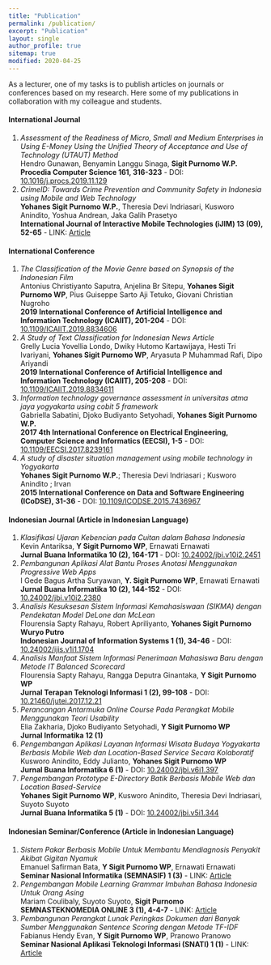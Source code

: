 ```yaml
---
title: "Publication"
permalink: /publication/
excerpt: "Publication"
layout: single
author_profile: true
sitemap: true
modified: 2020-04-25
---
```


As a lecturer, one of my tasks is to publish articles on journals or conferences based on my research. Here some of my publications in collaboration with my colleague and students.

#### International Journal
1. *Assessment of the Readiness of Micro, Small and Medium Enterprises in Using E-Money Using the Unified Theory of Acceptance and Use of Technology (UTAUT) Method* <br />
   Hendro Gunawan, Benyamin Langgu Sinaga, **Sigit Purnomo W.P.** <br />
   **Procedia Computer Science 161, 316-323** - DOI: [10.1016/j.procs.2019.11.129](https://doi.org/10.1016/j.procs.2019.11.129)
2. *CrimeID: Towards Crime Prevention and Community Safety in Indonesia using Mobile and Web Technology* <br />
   **Yohanes Sigit Purnomo W.P.**, Theresia Devi Indriasari, Kusworo Anindito, Yoshua Andrean, Jaka Galih Prasetyo <br />
   **International Journal of Interactive Mobile Technologies (iJIM) 13 (09), 52-65** - LINK: [Article](https://online-journals.org/index.php/i-jim/article/view/10172/5891)

#### International Conference
1. *The Classification of the Movie Genre based on Synopsis of the Indonesian Film*<br />
   Antonius Christiyanto Saputra, Anjelina Br Sitepu, **Yohanes Sigit Purnomo WP**, Pius Guiseppe Sarto Aji Tetuko, Giovani Christian Nugroho <br />
   **2019 International Conference of Artificial Intelligence and Information Technology (ICAIIT), 201-204** - DOI: [10.1109/ICAIIT.2019.8834606](https://doi.org/10.1109/ICAIIT.2019.8834606)
2. *A Study of Text Classification for Indonesian News Article*<br />
   Grelly Lucia Yovellia Londo, Dwiky Hutomo Kartawijaya, Hesti Tri Ivariyani, **Yohanes Sigit Purnomo WP**, Aryasuta P Muhammad Rafi, Dipo Ariyandi <br />
   **2019 International Conference of Artificial Intelligence and Information Technology (ICAIIT), 205-208** - DOI: [10.1109/ICAIIT.2019.8834611](https://doi.org/10.1109/ICAIIT.2019.8834611)
3. *Information technology governance assessment in universitas atma jaya yogyakarta using cobit 5 framework* <br />
   Gabriella Sabatini, Djoko Budiyanto Setyohadi, **Yohanes Sigit Purnomo W.P.** <br />
   **2017 4th International Conference on Electrical Engineering, Computer Science and Informatics (EECSI), 1-5** - DOI: [10.1109/EECSI.2017.8239161](https://doi.org/10.1109/EECSI.2017.8239161)
4. *A study of disaster situation management using mobile technology in Yogyakarta* <br />
   **Yohanes Sigit Purnomo W.P.**; Theresia Devi Indriasari ; Kusworo Anindito ; Irvan <br />
   **2015 International Conference on Data and Software Engineering (ICoDSE), 31-36** -  DOI: [10.1109/ICODSE.2015.7436967](https://doi.org/10.1109/ICODSE.2015.7436967)
   
#### Indonesian Journal (Article in Indonesian Language)
1. *Klasifikasi Ujaran Kebencian pada Cuitan dalam Bahasa Indonesia* <br />
   Kevin Antariksa, **Y Sigit Purnomo WP**, Ernawati Ernawati<br />
   **Jurnal Buana Informatika 10 (2), 164-171** - DOI: [10.24002/jbi.v10i2.2451](https://doi.org/10.24002/jbi.v10i2.2451)
2. *Pembangunan Aplikasi Alat Bantu Proses Anotasi Menggunakan Progressive Web Apps* <br />
   I Gede Bagus Artha Suryawan, **Y. Sigit Purnomo WP**, Ernawati Ernawati <br />
   **Jurnal Buana Informatika 10 (2), 144-152** - DOI: [10.24002/jbi.v10i2.2380](https://doi.org/10.24002/jbi.v10i2.2380)
3. *Analisis Kesuksesan Sistem Informasi Kemahasiswaan (SIKMA) dengan Pendekatan Model DeLone dan McLean* <br />
   Flourensia Sapty Rahayu, Robert Apriliyanto, **Yohanes Sigit Purnomo Wuryo Putro** <br />
   **Indonesian Journal of Information Systems 1 (1), 34-46** - DOI: [10.24002/ijis.v1i1.1704](https://doi.org/10.24002/ijis.v1i1.1704)
4. *Analisis Manfaat Sistem Informasi Penerimaan Mahasiswa Baru dengan Metode IT Balanced Scorecard* <br />
   Flourensia Sapty Rahayu, Rangga Deputra Ginantaka, **Y Sigit Purnomo WP**<br />
   **Jurnal Terapan Teknologi Informasi 1 (2), 99-108** - DOI: [10.21460/jutei.2017.12.21](https://doi.org/10.21460/jutei.2017.12.21)
5. *Perancangan Antarmuka Online Course Pada Perangkat Mobile Menggunakan Teori Usability* <br />
   Elia Zakharia, Djoko Budiyanto Setyohadi, **Y Sigit Purnomo WP**<br />
   **Jurnal Informatika 12 (1)** 
6. *Pengembangan Aplikasi Layanan Informasi Wisata Budaya Yogyakarta Berbasis Mobile Web dan Location-Based Service Secara Kolaboratif* <br />
   Kusworo Anindito, Eddy Julianto, **Yohanes Sigit Purnomo WP**<br />
   **Jurnal Buana Informatika 6 (1)** - DOI: [10.24002/jbi.v6i1.397](https://doi.org/10.24002/jbi.v6i1.397)
7. *Pengembangan Prototype E-Directory Batik Berbasis Mobile Web dan Location Based-Service* <br />
   **Yohanes Sigit Purnomo WP**, Kusworo Anindito, Theresia Devi Indriasari, Suyoto Suyoto<br />
   **Jurnal Buana Informatika 5 (1)** - DOI: [10.24002/jbi.v5i1.344](https://doi.org/10.24002/jbi.v5i1.344)

#### Indonesian Seminar/Conference (Article in Indonesian Language)
1. *Sistem Pakar Berbasis Mobile Untuk Membantu Mendiagnosis Penyakit Akibat Gigitan Nyamuk* <br />
   Emanuel Safirman Bata, **Y Sigit Purnomo WP**, Ernawati Ernawati<br />
   **Seminar Nasional Informatika (SEMNASIF) 1 (3)** - LINK: [Article](http://jurnal.upnyk.ac.id/index.php/semnasif/article/view/1044)
2. *Pengembangan Mobile Learning Grammar Imbuhan Bahasa Indonesia Untuk Orang Asing* <br />
   Mariam Coulibaly, Suyoto Suyoto, **Sigit Purnomo**<br />
   **SEMNASTEKNOMEDIA ONLINE 3 (1), 4-4-7** - LINK: [Article](https://www.ojs.amikom.ac.id/index.php/semnasteknomedia/article/view/943)
3. *Pembangunan Perangkat Lunak Peringkas Dokumen dari Banyak Sumber Menggunakan Sentence Scoring dengan Metode TF-IDF* <br />
   Fabianus Hendy Evan, **Y Sigit Purnomo WP**, Pranowo Pranowo<br />
   **Seminar Nasional Aplikasi Teknologi Informasi (SNATI) 1 (1)** - LINK: [Article](https://journal.uii.ac.id/Snati/article/view/3286)



